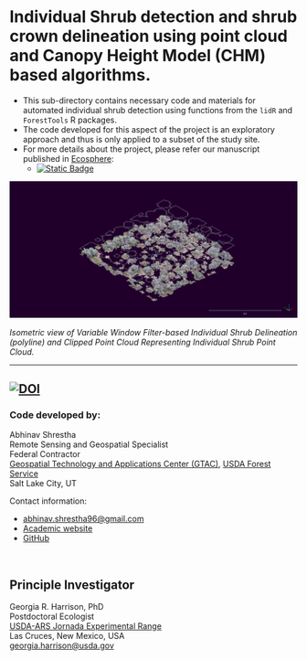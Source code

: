 # Individual Shrub detection and shrub crown delineation using point cloud and Canopy Height Model (CHM) based algorithms.

* This sub-directory contains necessary code and materials for automated individual shrub detection using functions from the `lidR` and `ForestTools` R packages. 
* The code developed for this aspect of the project is an exploratory approach and thus is only applied to a subset of the study site. 
* For more details about the project, please refer our manuscript published in [Ecosphere](https://esajournals.onlinelibrary.wiley.com/journal/21508925):
  + [![Static Badge](https://img.shields.io/badge/DOI%3A%20-https%3A%2F%2Fdoi.org%2F10.1002%2Fecs2.4877-blue?style=flat)](https://doi.org/10.1002/ecs2.4877)


![Isometric view of Variable Window Filter-based Individual Shrub Delineation (polyline) and Clipped Point Cloud Representing Individual Shrub Point Cloud](Subset_CHM_AutomatedShrubDetection/Figures/VWF_DelineationsISO.bmp)  

<p><em>Isometric view of Variable Window Filter-based Individual Shrub Delineation (polyline) and Clipped Point Cloud Representing Individual Shrub Point Cloud.</em></p>  

-----------------------------
[![DOI](https://zenodo.org/badge/553770123.svg)](https://zenodo.org/doi/10.5281/zenodo.10309158)
----------------------------------------------------------
### Code developed by:
Abhinav Shrestha  
Remote Sensing and Geospatial Specialist  
Federal Contractor  
[Geospatial Technology and Applications Center (GTAC)](https://www.fs.usda.gov/about-agency/gtac), [USDA Forest Service](https://www.fs.usda.gov/)  
Salt Lake City, UT

Contact information: 
* abhinav.shrestha96@gmail.com 
* [Academic website]( https://abhinavshrestha-41.github.io/)  
* [GitHub](https://github.com/abhinavshrestha-41)

<br>

## Principle Investigator
Georgia R. Harrison, PhD  
Postdoctoral Ecologist  
[USDA-ARS Jornada Experimental Range](https://jornada.nmsu.edu/)  
Las Cruces, New Mexico, USA  
[georgia.harrison@usda.gov](mailto:georgia.harrison@usda.gov)

